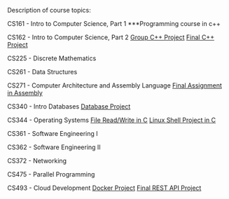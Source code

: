 Description of course topics:

CS161 - Intro to Computer Science, Part 1
        ***Programming course in c++

CS162 - Intro to Computer Science, Part 2
        [Group C++ Project](https://github.com/clinthawkes/CourseWork/tree/main/cs162/group10/cs162-groupwork)
        [Final C++ Project](https://github.com/clinthawkes/CourseWork/tree/main/cs162/week9/final)

CS225 - Discrete Mathematics

CS261 - Data Structures

CS271 - Computer Architecture and Assembly Language
        [Final Assignment in Assembly](https://github.com/clinthawkes/CourseWork/blob/main/cs271/program6a%20-%20Copy%20(2).asm)

CS340 - Intro Databases
        [Database Project](https://github.com/clinthawkes/CourseWork/tree/main/cs340/libraryProject)

CS344 - Operating Systems
        [File Read/Write in C](https://github.com/clinthawkes/CourseWork/tree/main/cs344/Block%202/program2)
        [Linux Shell Project in C](https://github.com/clinthawkes/CourseWork/tree/main/cs344/Block%203)

CS361 - Software Engineering I

CS362 - Software Engineering II

CS372 - Networking

CS475 - Parallel Programming

CS493 - Cloud Development
        [Docker Project](https://github.com/clinthawkes/CourseWork/tree/main/cs493/hw8)
        [Final REST API Project](https://github.com/clinthawkes/CourseWork/tree/main/cs493/final)
        

